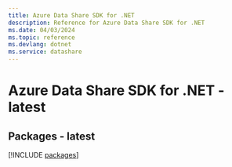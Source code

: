 ```yaml
---
title: Azure Data Share SDK for .NET
description: Reference for Azure Data Share SDK for .NET
ms.date: 04/03/2024
ms.topic: reference
ms.devlang: dotnet
ms.service: datashare
---
```

# Azure Data Share SDK for .NET - latest
## Packages - latest
[!INCLUDE [packages](data-share-index.md)]